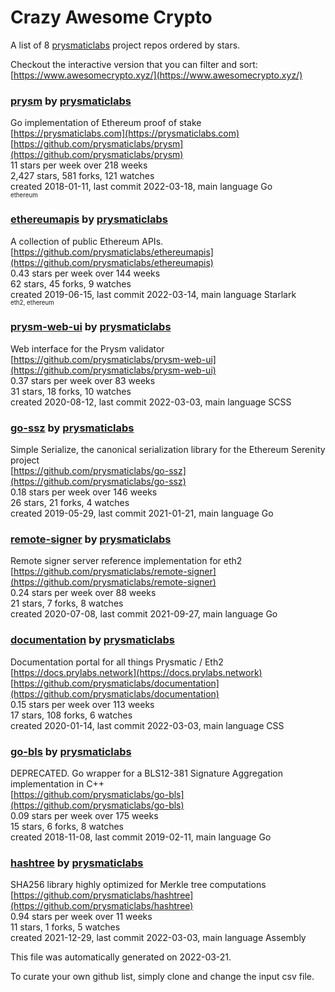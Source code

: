 # Crazy Awesome Crypto
A list of 8 [prysmaticlabs](https://github.com/prysmaticlabs) project repos ordered by stars.  

Checkout the interactive version that you can filter and sort: 
[https://www.awesomecrypto.xyz/](https://www.awesomecrypto.xyz/)  


### [prysm](https://github.com/prysmaticlabs/prysm) by [prysmaticlabs](https://github.com/prysmaticlabs)  
Go implementation of Ethereum proof of stake  
[https://prysmaticlabs.com](https://prysmaticlabs.com)  
[https://github.com/prysmaticlabs/prysm](https://github.com/prysmaticlabs/prysm)  
11 stars per week over 218 weeks  
2,427 stars, 581 forks, 121 watches  
created 2018-01-11, last commit 2022-03-18, main language Go  
<sub><sup>ethereum</sup></sub>


### [ethereumapis](https://github.com/prysmaticlabs/ethereumapis) by [prysmaticlabs](https://github.com/prysmaticlabs)  
A collection of public Ethereum APIs.  
[https://github.com/prysmaticlabs/ethereumapis](https://github.com/prysmaticlabs/ethereumapis)  
0.43 stars per week over 144 weeks  
62 stars, 45 forks, 9 watches  
created 2019-06-15, last commit 2022-03-14, main language Starlark  
<sub><sup>eth2, ethereum</sup></sub>


### [prysm-web-ui](https://github.com/prysmaticlabs/prysm-web-ui) by [prysmaticlabs](https://github.com/prysmaticlabs)  
Web interface for the Prysm validator  
[https://github.com/prysmaticlabs/prysm-web-ui](https://github.com/prysmaticlabs/prysm-web-ui)  
0.37 stars per week over 83 weeks  
31 stars, 18 forks, 10 watches  
created 2020-08-12, last commit 2022-03-03, main language SCSS  


### [go-ssz](https://github.com/prysmaticlabs/go-ssz) by [prysmaticlabs](https://github.com/prysmaticlabs)  
Simple Serialize, the canonical serialization library for the Ethereum Serenity project  
[https://github.com/prysmaticlabs/go-ssz](https://github.com/prysmaticlabs/go-ssz)  
0.18 stars per week over 146 weeks  
26 stars, 21 forks, 4 watches  
created 2019-05-29, last commit 2021-01-21, main language Go  


### [remote-signer](https://github.com/prysmaticlabs/remote-signer) by [prysmaticlabs](https://github.com/prysmaticlabs)  
Remote signer server reference implementation for eth2  
[https://github.com/prysmaticlabs/remote-signer](https://github.com/prysmaticlabs/remote-signer)  
0.24 stars per week over 88 weeks  
21 stars, 7 forks, 8 watches  
created 2020-07-08, last commit 2021-09-27, main language Go  


### [documentation](https://github.com/prysmaticlabs/documentation) by [prysmaticlabs](https://github.com/prysmaticlabs)  
Documentation portal for all things Prysmatic / Eth2  
[https://docs.prylabs.network](https://docs.prylabs.network)  
[https://github.com/prysmaticlabs/documentation](https://github.com/prysmaticlabs/documentation)  
0.15 stars per week over 113 weeks  
17 stars, 108 forks, 6 watches  
created 2020-01-14, last commit 2022-03-03, main language CSS  


### [go-bls](https://github.com/prysmaticlabs/go-bls) by [prysmaticlabs](https://github.com/prysmaticlabs)  
DEPRECATED. Go wrapper for a BLS12-381 Signature Aggregation implementation in C++  
[https://github.com/prysmaticlabs/go-bls](https://github.com/prysmaticlabs/go-bls)  
0.09 stars per week over 175 weeks  
15 stars, 6 forks, 8 watches  
created 2018-11-08, last commit 2019-02-11, main language Go  


### [hashtree](https://github.com/prysmaticlabs/hashtree) by [prysmaticlabs](https://github.com/prysmaticlabs)  
SHA256 library highly optimized for Merkle tree computations  
[https://github.com/prysmaticlabs/hashtree](https://github.com/prysmaticlabs/hashtree)  
0.94 stars per week over 11 weeks  
11 stars, 1 forks, 5 watches  
created 2021-12-29, last commit 2022-03-03, main language Assembly  


This file was automatically generated on 2022-03-21.  

To curate your own github list, simply clone and change the input csv file.  